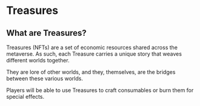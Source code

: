 # Treasures

## What are Treasures?

Treasures (NFTs) are a set of economic resources shared across the metaverse. As such, each Treasure carries a unique story that weaves different worlds together.

They are lore of other worlds, and they, themselves, are the bridges between these various worlds.

Players will be able to use Treasures to craft consumables or burn them for special effects.
